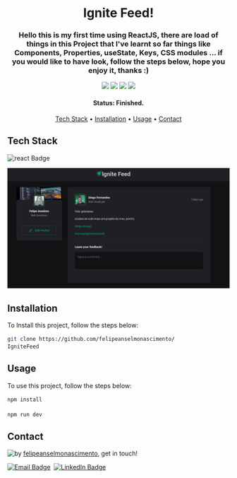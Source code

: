 <h1 align="center">
	 Ignite Feed!
</h1>

<h3 align="center">
	Hello this is my  first time using ReactJS, there are load of things in this Project that I've learnt so far things like Components, Properties, useState, Keys, CSS modules ...  if you would like to have look, follow the steps below, hope you enjoy it, thanks :)
</h3>

<p align="center">
	<img src="https://img.shields.io/badge/PRs-welcome-brightgreen.svg?style=flat-square"/>
	<img src="https://img.shields.io/github/repo-size/felipeanselmonascimento/IgniteFeed?color=green"/>
	<img src="https://img.shields.io/github/last-commit/felipeanselmonascimento/IgniteFeed?color=green"/>
	<img src="https://img.shields.io/github/languages/count/felipeanselmonascimento/IgniteFeed?color=green"/>
</p>

<h4 align="center">
	Status: Finished.
</h4>

<p align="center">
	<a href="#tech-stack">Tech Stack</a> •
	<a href="#installation">Installation</a> •
	<a href="#usage">Usage</a> • 
	<a href="#contact">Contact</a> 
</p>

## Tech Stack
<img src="https://img.shields.io/badge/React-05122A?style=flat&logo=react" alt="react Badge" height="25">&nbsp;

<div align="center"> 
    <img src="./src/assets/feed.jpg"/>
</div>

## Installation
To Install this project, follow the steps below:
```bash
git clone https://github.com/felipeanselmonascimento/
IgniteFeed
```

## Usage
To use this project, follow the steps below:
```bash
npm install

npm run dev
```

## Contact
<img align="left" src="https://avatars.githubusercontent.com/felipeanselmonascimento?size=100">

by [felipeanselmonascimento](https://github.com/felipeanselmonascimento), get in touch!

<a href="mailto:felipeanselmodonascimento@gmail.com" target="_blank"><img src="https://img.shields.io/badge/Email-D14836?style=flat&logo=gmail&logoColor=white" alt="Email Badge" height="25"></a>&nbsp;
<a href="https://www.linkedin.com/in/felipe-anselmo-do-nascimento-394042232/" target="_blank"><img src="https://img.shields.io/badge/Linkedin-0077B5?style=flat&logo=linkedin&logoColor=white" alt="LinkedIn Badge" height="25"></a>&nbsp;

<br clear="left"/>

